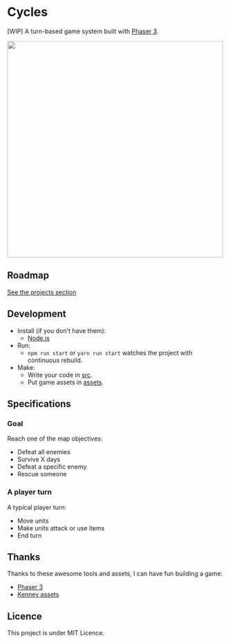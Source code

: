 # Cycles

[WIP] A turn-based game system built with [Phaser 3](http://phaser.io).

<img src='./cycles-preview.gif' height='500' />

## Roadmap

[See the projects section](https://github.com/rootasjey/cycles-system/projects)

## Development

- Install (if you don't have them):
  - [Node.js](https://nodejs.org)
- Run:
  - `npm run start` or `yarn run start` watches the project with continuous rebuild.
- Make:
  - Write your code in [src](src).
  - Put game assets in [assets](/assets).

## Specifications

### Goal

Reach one of the map objectives:

- Defeat all enemies
- Survive X days
- Defeat a specific enemy
- Rescue someone

### A player turn

A typical player turn:

- Move units
- Make units attack or use items
- End turn

## Thanks

Thanks to these awesome tools and assets, I can have fun building a game:

- [Phaser 3](http://phaser.io)
- [Kenney assets](https://www.kenney.nl)

## Licence

This project is under MIT Licence.
